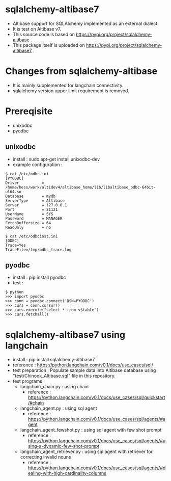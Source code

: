 # sqlalchemy-altibase7
- Altibase support for SQLAlchemy implemented as an external dialect.
- It is test on Altibase v7.
- This source code is based on https://pypi.org/project/sqlalchemy-altibase .
- This package itself is uploaded on https://pypi.org/project/sqlalchemy-altibase7 .

# Changes from sqlalchemy-altibase
- It is mainly supplemented for langchain connectivity.
- sqlalchemy version upper limit requirement is removed.

# Prereqisite
- unixodbc
- pyodbc

## unixodbc
- install : sudo apt-get install unixodbc-dev
- example configuration :
```
$ cat /etc/odbc.ini 
[PYODBC]
Driver          = /home/hess/work/altidev4/altibase_home/lib/libaltibase_odbc-64bit-ul64.so
Database        = mydb
ServerType      = Altibase
Server          = 127.0.0.1
Port            = 21121
UserName        = SYS
Password        = MANAGER
FetchBuffersize = 64
ReadOnly        = no

$ cat /etc/odbcinst.ini 
[ODBC]
Trace=Yes
TraceFile=/tmp/odbc_trace.log
```

## pyodbc
- install : pip install pyodbc
- test :
```
$ python
>>> import pyodbc
>>> conn = pyodbc.connect('DSN=PYODBC')
>>> curs = conn.cursor()
>>> curs.execute("select * from v$table")
>>> curs.fetchall()
```

# sqlalchemy-altibase7 using langchain
- install : pip install sqlalchemy-altibase7
- reference : https://python.langchain.com/v0.1/docs/use_cases/sql/
- test preparation : Populate sample data into Altibase database using "test/Chinook_Altibase.sql" file in this repository.
- test programs
  - langchain_chain.py : using chain
    - reference : https://python.langchain.com/v0.1/docs/use_cases/sql/quickstart/#chain
  - langchain_agent.py : using sql agent
    - reference : https://python.langchain.com/v0.1/docs/use_cases/sql/agents/#agent
  - langchain_agent_fewshot.py : using sql agent with few shot prompt
    - reference : https://python.langchain.com/v0.1/docs/use_cases/sql/agents/#using-a-dynamic-few-shot-prompt
  - langchain_agent_retriever.py : using sql agent with retriever for correcting invalid nouns
    - reference : https://python.langchain.com/v0.1/docs/use_cases/sql/agents/#dealing-with-high-cardinality-columns


